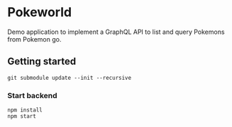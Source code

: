 # Pokeworld

Demo application to implement a GraphQL API to list and query Pokemons from Pokemon go.

## Getting started

```
git submodule update --init --recursive
```

### Start backend
```
npm install
npm start
```

